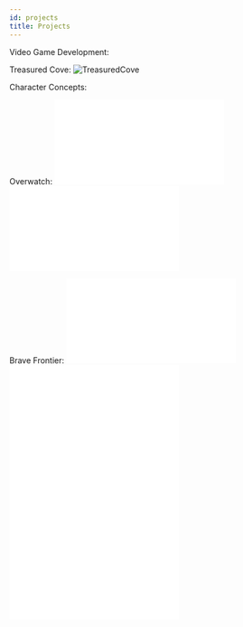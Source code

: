 ```yaml
---
id: projects
title: Projects
---
```


Video Game Development:

Treasured Cove:
![TreasuredCove](https://github.com/TreasuredQuartz/TreasuredCove)

Character Concepts:

Overwatch:
![Creed](./pages/en/characters/overwatch/Creed.html)
![Waylen](./pages/en/characters/overwatch/Waylen.html)

Brave Frontier:
![Xeldur](./pages/en/characters/bravefrontier/Xeldur.html)
![OriginOfEvil](./pages/en/characters/bravefrontier/OriginOfEvil.html)
![CrimsonMetallicDragon](./pages/en/characters/bravefrontier/CrimsonMetallicDragon.html)
![MythicalDemonFrost](./pages/en/characters/bravefrontier/MythicalDemonFrost.html)
